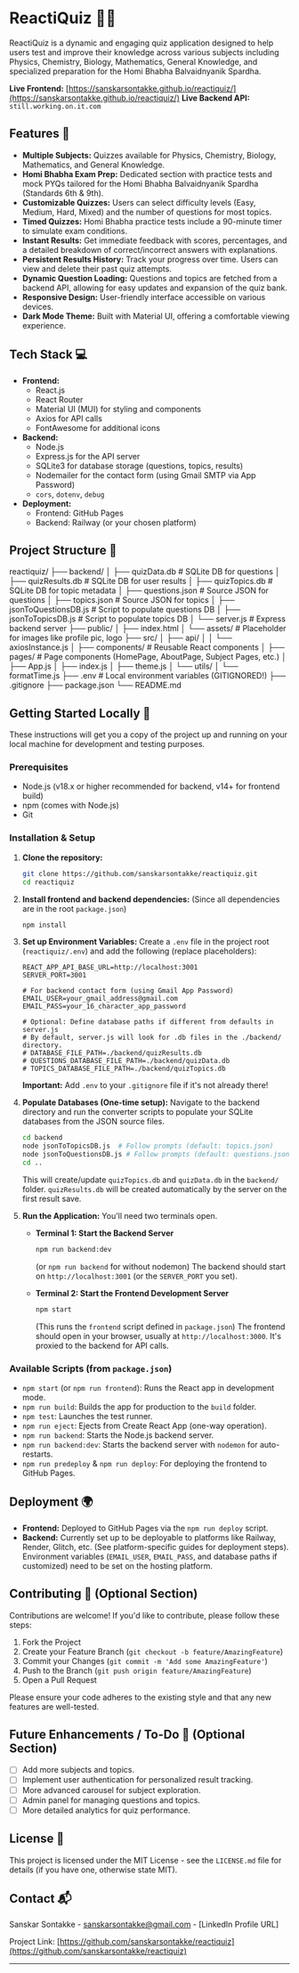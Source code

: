 # ReactiQuiz 🧠✨

ReactiQuiz is a dynamic and engaging quiz application designed to help users test and improve their knowledge across various subjects including Physics, Chemistry, Biology, Mathematics, General Knowledge, and specialized preparation for the Homi Bhabha Balvaidnyanik Spardha.

**Live Frontend:** [https://sanskarsontakke.github.io/reactiquiz/](https://sanskarsontakke.github.io/reactiquiz/)
**Live Backend API:** `still.working.on.it.com`

## Features 🚀

*   **Multiple Subjects:** Quizzes available for Physics, Chemistry, Biology, Mathematics, and General Knowledge.
*   **Homi Bhabha Exam Prep:** Dedicated section with practice tests and mock PYQs tailored for the Homi Bhabha Balvaidnyanik Spardha (Standards 6th & 9th).
*   **Customizable Quizzes:** Users can select difficulty levels (Easy, Medium, Hard, Mixed) and the number of questions for most topics.
*   **Timed Quizzes:** Homi Bhabha practice tests include a 90-minute timer to simulate exam conditions.
*   **Instant Results:** Get immediate feedback with scores, percentages, and a detailed breakdown of correct/incorrect answers with explanations.
*   **Persistent Results History:** Track your progress over time. Users can view and delete their past quiz attempts.
*   **Dynamic Question Loading:** Questions and topics are fetched from a backend API, allowing for easy updates and expansion of the quiz bank.
*   **Responsive Design:** User-friendly interface accessible on various devices.
*   **Dark Mode Theme:** Built with Material UI, offering a comfortable viewing experience.

## Tech Stack 💻

*   **Frontend:**
    *   React.js
    *   React Router
    *   Material UI (MUI) for styling and components
    *   Axios for API calls
    *   FontAwesome for additional icons
*   **Backend:**
    *   Node.js
    *   Express.js for the API server
    *   SQLite3 for database storage (questions, topics, results)
    *   Nodemailer for the contact form (using Gmail SMTP via App Password)
    *   `cors`, `dotenv`, `debug`
*   **Deployment:**
    *   Frontend: GitHub Pages
    *   Backend: Railway (or your chosen platform)

## Project Structure 📁
reactiquiz/
├── backend/
│ ├── quizData.db # SQLite DB for questions
│ ├── quizResults.db # SQLite DB for user results
│ ├── quizTopics.db # SQLite DB for topic metadata
│ ├── questions.json # Source JSON for questions
│ ├── topics.json # Source JSON for topics
│ ├── jsonToQuestionsDB.js # Script to populate questions DB
│ ├── jsonToTopicsDB.js # Script to populate topics DB
│ └── server.js # Express backend server
├── public/
│ ├── index.html
│ └── assets/ # Placeholder for images like profile pic, logo
├── src/
│ ├── api/
│ │ └── axiosInstance.js
│ ├── components/ # Reusable React components
│ ├── pages/ # Page components (HomePage, AboutPage, Subject Pages, etc.)
│ ├── App.js
│ ├── index.js
│ ├── theme.js
│ └── utils/
│ └── formatTime.js
├── .env # Local environment variables (GITIGNORED!)
├── .gitignore
├── package.json
└── README.md

## Getting Started Locally 🚀

These instructions will get you a copy of the project up and running on your local machine for development and testing purposes.

### Prerequisites

*   Node.js (v18.x or higher recommended for backend, v14+ for frontend build)
*   npm (comes with Node.js)
*   Git

### Installation & Setup

1.  **Clone the repository:**
    ```bash
    git clone https://github.com/sanskarsontakke/reactiquiz.git
    cd reactiquiz
    ```

2.  **Install frontend and backend dependencies:**
    (Since all dependencies are in the root `package.json`)
    ```bash
    npm install
    ```

3.  **Set up Environment Variables:**
    Create a `.env` file in the project root (`reactiquiz/.env`) and add the following (replace placeholders):
    ```env
    REACT_APP_API_BASE_URL=http://localhost:3001
    SERVER_PORT=3001

    # For backend contact form (using Gmail App Password)
    EMAIL_USER=your_gmail_address@gmail.com
    EMAIL_PASS=your_16_character_app_password

    # Optional: Define database paths if different from defaults in server.js
    # By default, server.js will look for .db files in the ./backend/ directory.
    # DATABASE_FILE_PATH=./backend/quizResults.db
    # QUESTIONS_DATABASE_FILE_PATH=./backend/quizData.db
    # TOPICS_DATABASE_FILE_PATH=./backend/quizTopics.db
    ```
    **Important:** Add `.env` to your `.gitignore` file if it's not already there!

4.  **Populate Databases (One-time setup):**
    Navigate to the backend directory and run the converter scripts to populate your SQLite databases from the JSON source files.
    ```bash
    cd backend
    node jsonToTopicsDB.js  # Follow prompts (default: topics.json)
    node jsonToQuestionsDB.js # Follow prompts (default: questions.json)
    cd ..
    ```
    This will create/update `quizTopics.db` and `quizData.db` in the `backend/` folder. `quizResults.db` will be created automatically by the server on the first result save.

5.  **Run the Application:**
    You'll need two terminals open.

    *   **Terminal 1: Start the Backend Server**
        ```bash
        npm run backend:dev
        ```
        (or `npm run backend` for without nodemon)
        The backend should start on `http://localhost:3001` (or the `SERVER_PORT` you set).

    *   **Terminal 2: Start the Frontend Development Server**
        ```bash
        npm start
        ```
        (This runs the `frontend` script defined in `package.json`)
        The frontend should open in your browser, usually at `http://localhost:3000`. It's proxied to the backend for API calls.

### Available Scripts (from `package.json`)

*   `npm start` (or `npm run frontend`): Runs the React app in development mode.
*   `npm run build`: Builds the app for production to the `build` folder.
*   `npm test`: Launches the test runner.
*   `npm run eject`: Ejects from Create React App (one-way operation).
*   `npm run backend`: Starts the Node.js backend server.
*   `npm run backend:dev`: Starts the backend server with `nodemon` for auto-restarts.
*   `npm run predeploy` & `npm run deploy`: For deploying the frontend to GitHub Pages.

## Deployment 🌍

*   **Frontend:** Deployed to GitHub Pages via the `npm run deploy` script.
*   **Backend:** Currently set up to be deployable to platforms like Railway, Render, Glitch, etc. (See platform-specific guides for deployment steps). Environment variables (`EMAIL_USER`, `EMAIL_PASS`, and database paths if customized) need to be set on the hosting platform.

## Contributing 🤝 (Optional Section)

Contributions are welcome! If you'd like to contribute, please follow these steps:

1.  Fork the Project
2.  Create your Feature Branch (`git checkout -b feature/AmazingFeature`)
3.  Commit your Changes (`git commit -m 'Add some AmazingFeature'`)
4.  Push to the Branch (`git push origin feature/AmazingFeature`)
5.  Open a Pull Request

Please ensure your code adheres to the existing style and that any new features are well-tested.

## Future Enhancements / To-Do 📝 (Optional Section)

*   [ ] Add more subjects and topics.
*   [ ] Implement user authentication for personalized result tracking.
*   [ ] More advanced carousel for subject exploration.
*   [ ] Admin panel for managing questions and topics.
*   [ ] More detailed analytics for quiz performance.

## License 📄

This project is licensed under the MIT License - see the `LICENSE.md` file for details (if you have one, otherwise state MIT).

## Contact 📬

Sanskar Sontakke - [sanskarsontakke@gmail.com](mailto:sanskarsontakke@gmail.com) - [LinkedIn Profile URL]

Project Link: [https://github.com/sanskarsontakke/reactiquiz](https://github.com/sanskarsontakke/reactiquiz)

---
